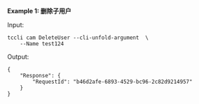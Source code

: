 **Example 1: 删除子用户**



Input: 

```
tccli cam DeleteUser --cli-unfold-argument  \
    --Name test124
```

Output: 
```
{
    "Response": {
        "RequestId": "b46d2afe-6893-4529-bc96-2c82d9214957"
    }
}
```

